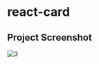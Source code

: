 # react-card


## Project Screenshot

![3](https://user-images.githubusercontent.com/47247825/93689882-7ec76500-fadb-11ea-8ce2-c8635ea8115d.png)
